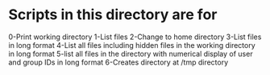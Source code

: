 # Scripts in this directory are for 
0-Print working directory
1-List files
2-Change to home directory
3-List files in long format
4-List all files including hidden files in the working directory in long format
5-list all files in the directory with  numerical display of user and group IDs in long format
6-Creates directory at /tmp directory
